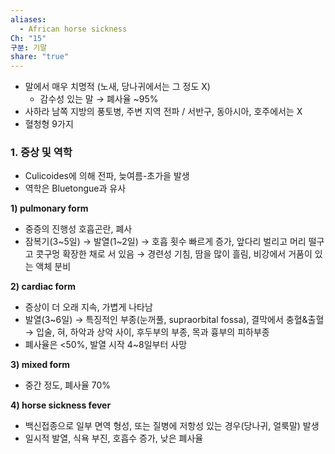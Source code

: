 ```yaml
---
aliases:
  - African horse sickness
Ch: "15"
구분: 기말
share: "true"
---
```

- 말에서 매우 치명적 (노새, 당나귀에서는 그 정도 X)
	- 감수성 있는 말 → 폐사율 ~95%
- 사하라 남쪽 지방의 풍토병, 주변 지역 전파 / 서반구, 동아시아, 호주에서는 X
- 혈청형 9가지

### 1. 증상 및 역학
- Culicoides에 의해 전파, 늦여름-초가을 발생
- 역학은 Bluetongue과 유사

**1) pulmonary form**
- 중증의 진행성 호흡곤란, 폐사
- 잠복기(3~5일) → 발열(1~2일) → 호흡 횟수 빠르게 증가, 앞다리 벌리고 머리 떨구고 콧구멍 확장한 채로 서 있음 → 경련성 기침, 땀을 많이 흘림, 비강에서 거품이 있는 액체 분비

**2) cardiac form**
- 증상이 더 오래 지속, 가볍게 나타남
- 발열(3~6일) → 특징적인 부종(눈꺼풀, supraorbital fossa), 결막에서 충혈&출혈 → 입술, 혀, 하악과 상악 사이, 후두부의 부종, 목과 흉부의 피하부종
- 폐사율은 <50%, 발열 시작 4~8일부터 사망

**3) mixed form**
- 중간 정도, 폐사율 70%

**4) horse sickness fever**
- 백신접종으로 일부 면역 형성, 또는 질병에 저항성 있는 경우(당나귀, 얼룩말) 발생
- 일시적 발열, 식욕 부진, 호흡수 증가, 낮은 폐사율
